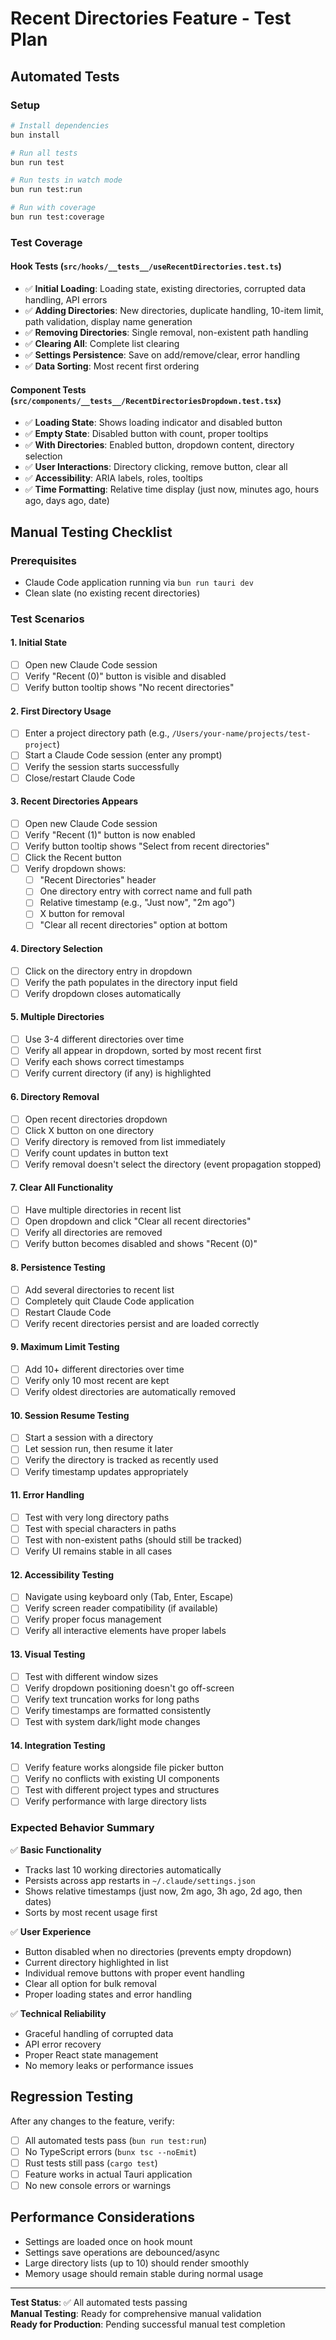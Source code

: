 # Recent Directories Feature - Test Plan

## Automated Tests

### Setup
```bash
# Install dependencies
bun install

# Run all tests
bun run test

# Run tests in watch mode
bun run test:run

# Run with coverage
bun run test:coverage
```

### Test Coverage

#### Hook Tests (`src/hooks/__tests__/useRecentDirectories.test.ts`)
- ✅ **Initial Loading**: Loading state, existing directories, corrupted data handling, API errors
- ✅ **Adding Directories**: New directories, duplicate handling, 10-item limit, path validation, display name generation
- ✅ **Removing Directories**: Single removal, non-existent path handling
- ✅ **Clearing All**: Complete list clearing
- ✅ **Settings Persistence**: Save on add/remove/clear, error handling
- ✅ **Data Sorting**: Most recent first ordering

#### Component Tests (`src/components/__tests__/RecentDirectoriesDropdown.test.tsx`)
- ✅ **Loading State**: Shows loading indicator and disabled button
- ✅ **Empty State**: Disabled button with count, proper tooltips
- ✅ **With Directories**: Enabled button, dropdown content, directory selection
- ✅ **User Interactions**: Directory clicking, remove button, clear all
- ✅ **Accessibility**: ARIA labels, roles, tooltips
- ✅ **Time Formatting**: Relative time display (just now, minutes ago, hours ago, days ago, date)

## Manual Testing Checklist

### Prerequisites
- Claude Code application running via `bun run tauri dev`
- Clean slate (no existing recent directories)

### Test Scenarios

#### 1. Initial State
- [ ] Open new Claude Code session
- [ ] Verify "Recent (0)" button is visible and disabled
- [ ] Verify button tooltip shows "No recent directories"

#### 2. First Directory Usage
- [ ] Enter a project directory path (e.g., `/Users/your-name/projects/test-project`)
- [ ] Start a Claude Code session (enter any prompt)
- [ ] Verify the session starts successfully
- [ ] Close/restart Claude Code

#### 3. Recent Directories Appears
- [ ] Open new Claude Code session
- [ ] Verify "Recent (1)" button is now enabled
- [ ] Verify button tooltip shows "Select from recent directories"
- [ ] Click the Recent button
- [ ] Verify dropdown shows:
  - [ ] "Recent Directories" header
  - [ ] One directory entry with correct name and full path
  - [ ] Relative timestamp (e.g., "Just now", "2m ago")
  - [ ] X button for removal
  - [ ] "Clear all recent directories" option at bottom

#### 4. Directory Selection
- [ ] Click on the directory entry in dropdown
- [ ] Verify the path populates in the directory input field
- [ ] Verify dropdown closes automatically

#### 5. Multiple Directories
- [ ] Use 3-4 different directories over time
- [ ] Verify all appear in dropdown, sorted by most recent first
- [ ] Verify each shows correct timestamps
- [ ] Verify current directory (if any) is highlighted

#### 6. Directory Removal
- [ ] Open recent directories dropdown
- [ ] Click X button on one directory
- [ ] Verify directory is removed from list immediately
- [ ] Verify count updates in button text
- [ ] Verify removal doesn't select the directory (event propagation stopped)

#### 7. Clear All Functionality
- [ ] Have multiple directories in recent list
- [ ] Open dropdown and click "Clear all recent directories"
- [ ] Verify all directories are removed
- [ ] Verify button becomes disabled and shows "Recent (0)"

#### 8. Persistence Testing
- [ ] Add several directories to recent list
- [ ] Completely quit Claude Code application
- [ ] Restart Claude Code
- [ ] Verify recent directories persist and are loaded correctly

#### 9. Maximum Limit Testing
- [ ] Add 10+ different directories over time
- [ ] Verify only 10 most recent are kept
- [ ] Verify oldest directories are automatically removed

#### 10. Session Resume Testing
- [ ] Start a session with a directory
- [ ] Let session run, then resume it later
- [ ] Verify the directory is tracked as recently used
- [ ] Verify timestamp updates appropriately

#### 11. Error Handling
- [ ] Test with very long directory paths
- [ ] Test with special characters in paths
- [ ] Test with non-existent paths (should still be tracked)
- [ ] Verify UI remains stable in all cases

#### 12. Accessibility Testing
- [ ] Navigate using keyboard only (Tab, Enter, Escape)
- [ ] Verify screen reader compatibility (if available)
- [ ] Verify proper focus management
- [ ] Verify all interactive elements have proper labels

#### 13. Visual Testing
- [ ] Test with different window sizes
- [ ] Verify dropdown positioning doesn't go off-screen
- [ ] Verify text truncation works for long paths
- [ ] Verify timestamps are formatted consistently
- [ ] Test with system dark/light mode changes

#### 14. Integration Testing
- [ ] Verify feature works alongside file picker button
- [ ] Verify no conflicts with existing UI components
- [ ] Test with different project types and structures
- [ ] Verify performance with large directory lists

### Expected Behavior Summary

✅ **Basic Functionality**
- Tracks last 10 working directories automatically
- Persists across app restarts in `~/.claude/settings.json`
- Shows relative timestamps (just now, 2m ago, 3h ago, 2d ago, then dates)
- Sorts by most recent usage first

✅ **User Experience**
- Button disabled when no directories (prevents empty dropdown)
- Current directory highlighted in list
- Individual remove buttons with proper event handling
- Clear all option for bulk removal
- Proper loading states and error handling

✅ **Technical Reliability**
- Graceful handling of corrupted data
- API error recovery
- Proper React state management
- No memory leaks or performance issues

## Regression Testing

After any changes to the feature, verify:
- [ ] All automated tests pass (`bun run test:run`)
- [ ] No TypeScript errors (`bunx tsc --noEmit`)
- [ ] Rust tests still pass (`cargo test`)
- [ ] Feature works in actual Tauri application
- [ ] No new console errors or warnings

## Performance Considerations

- Settings are loaded once on hook mount
- Settings save operations are debounced/async
- Large directory lists (up to 10) should render smoothly
- Memory usage should remain stable during normal usage

---

**Test Status**: ✅ All automated tests passing  
**Manual Testing**: Ready for comprehensive manual validation  
**Ready for Production**: Pending successful manual test completion